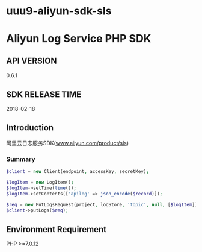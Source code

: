 # uuu9-aliyun-sdk-sls
# Aliyun Log Service PHP SDK

## API VERSION

0.6.1

## SDK RELEASE TIME

2018-02-18

## Introduction

阿里云日志服务SDK(www.aliyun.com/product/sls)


### Summary

```php
$client = new Client(endpoint, accessKey, secretKey);

$logItem = new LogItem();
$logItem->setTime(time());
$logItem->setContents(['apilog' => json_encode($record)]);
        
$req = new PutLogsRequest(project, logStore, 'topic', null, [$logItem]);
$client->putLogs($req);
```

## Environment Requirement
PHP >=7.0.12

